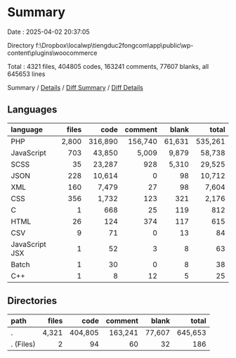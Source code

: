# Summary

Date : 2025-04-02 20:37:05

Directory f:\\Dropbox\\localwp\\tiengduc2fongcom\\app\\public\\wp-content\\plugins\\woocommerce

Total : 4321 files, 404805 codes, 163241 comments, 77607 blanks, all 645653 lines

Summary / [Details](details.md) / [Diff Summary](diff.md) / [Diff Details](diff-details.md)

## Languages

| language       | files |    code | comment |  blank |   total |
| :------------- | ----: | ------: | ------: | -----: | ------: |
| PHP            | 2,800 | 316,890 | 156,740 | 61,631 | 535,261 |
| JavaScript     |   703 |  43,850 |   5,009 |  9,879 |  58,738 |
| SCSS           |    35 |  23,287 |     928 |  5,310 |  29,525 |
| JSON           |   228 |  10,614 |       0 |     98 |  10,712 |
| XML            |   160 |   7,479 |      27 |     98 |   7,604 |
| CSS            |   356 |   1,732 |     123 |    321 |   2,176 |
| C              |     1 |     668 |      25 |    119 |     812 |
| HTML           |    26 |     124 |     374 |    117 |     615 |
| CSV            |     9 |      71 |       0 |     13 |      84 |
| JavaScript JSX |     1 |      52 |       3 |      8 |      63 |
| Batch          |     1 |      30 |       0 |      8 |      38 |
| C++            |     1 |       8 |      12 |      5 |      25 |

## Directories

| path      | files |    code | comment |  blank |   total |
| :-------- | ----: | ------: | ------: | -----: | ------: |
| .         | 4,321 | 404,805 | 163,241 | 77,607 | 645,653 |
| . (Files) |     2 |      94 |      60 |     32 |     186 |

